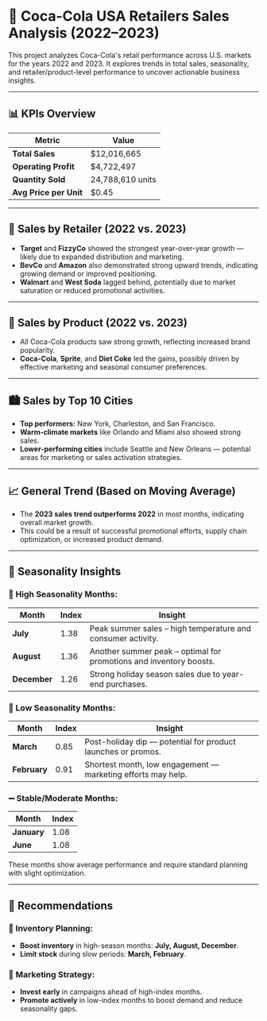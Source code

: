 # 🥤 Coca-Cola USA Retailers Sales Analysis (2022–2023)

This project analyzes Coca-Cola's retail performance across U.S. markets for the years 2022 and 2023. It explores trends in total sales, seasonality, and retailer/product-level performance to uncover actionable business insights.

---

## 📊 KPIs Overview

| Metric                  | Value         |
|------------------------|---------------|
| **Total Sales**        | $12,016,665   |
| **Operating Profit**   | $4,722,497    |
| **Quantity Sold**      | 24,788,610 units |
| **Avg Price per Unit** | $0.45         |

---

## 🏪 Sales by Retailer (2022 vs. 2023)

- **Target** and **FizzyCo** showed the strongest year-over-year growth — likely due to expanded distribution and marketing.
- **BevCo** and **Amazon** also demonstrated strong upward trends, indicating growing demand or improved positioning.
- **Walmart** and **West Soda** lagged behind, potentially due to market saturation or reduced promotional activities.

---

## 🥤 Sales by Product (2022 vs. 2023)

- All Coca-Cola products saw strong growth, reflecting increased brand popularity.
- **Coca-Cola**, **Sprite**, and **Diet Coke** led the gains, possibly driven by effective marketing and seasonal consumer preferences.

---

## 🏙️ Sales by Top 10 Cities

- **Top performers:** New York, Charleston, and San Francisco.
- **Warm-climate markets** like Orlando and Miami also showed strong sales.
- **Lower-performing cities** include Seattle and New Orleans — potential areas for marketing or sales activation strategies.

---

## 📈 General Trend (Based on Moving Average)

- The **2023 sales trend outperforms 2022** in most months, indicating overall market growth.
- This could be a result of successful promotional efforts, supply chain optimization, or increased product demand.

---

## 📆 Seasonality Insights

### 🔺 High Seasonality Months:
| Month    | Index | Insight |
|----------|--------|---------|
| **July** | 1.38   | Peak summer sales – high temperature and consumer activity. |
| **August** | 1.36 | Another summer peak – optimal for promotions and inventory boosts. |
| **December** | 1.26 | Strong holiday season sales due to year-end purchases. |

### 🔻 Low Seasonality Months:
| Month     | Index | Insight |
|-----------|--------|---------|
| **March** | 0.85   | Post-holiday dip — potential for product launches or promos. |
| **February** | 0.91 | Shortest month, low engagement — marketing efforts may help. |

### ➖ Stable/Moderate Months:
| Month     | Index |
|-----------|--------|
| **January** | 1.08 |
| **June**    | 1.08 |

These months show average performance and require standard planning with slight optimization.

---

## 🧠 Recommendations

### 🛒 Inventory Planning:
- **Boost inventory** in high-season months: **July, August, December**.
- **Limit stock** during slow periods: **March, February**.

### 📢 Marketing Strategy:
- **Invest early** in campaigns ahead of high-index months.
- **Promote actively** in low-index months to boost demand and reduce seasonality gaps.



